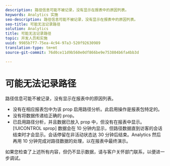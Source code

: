 ```yaml
---
description: 路径信息可能不被记录，没有显示在报表中的原因列表。
keywords: Analytics 实施
seo-description: 路径信息可能不被记录，没有显示在报表中的原因列表。
seo-title: 可能无法记录路径
solution: Analytics
title: 可能无法记录路径
topic: 开发人员和实施
uuid: 9985b7f7-75ea-4c94-97a3-520f92630989
translation-type: tm+mt
source-git-commit: 76d0ce11d9b560e0df866be9e753804b6fa4bb3d

---
```



# 可能无法记录路径

路径信息可能不被记录，没有显示在报表中的原因列表。

* 没有在相应报表包中为该 prop 启用路径分析。此启用操作是报表包特定的。
* 没有将数据传递给正确的 prop。
* 已启用路径分析，并且数据已放入 prop 中，但没有在报表中显示。[!UICONTROL sprop] 数据会在 10 分钟内显示，但路径数据直到访客的会话结束时才会显示。会话停留在非活动状态达 30 分钟后结束。Analytics 然后再用 10 分钟完成对路径数据的处理，以在报表中最终演示。

如果您检查了上述所有内容，但仍不显示数据，请与客户关怀部门联系，以便进一步调试。
